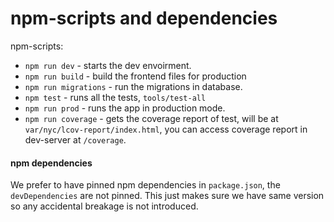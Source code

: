 # npm-scripts and dependencies

npm-scripts:
   * `npm run dev` - starts the dev envoirment.
   * `npm run build` - build the frontend files for production
   * `npm run migrations` - run the migrations in database.
   * `npm test` - runs all the tests, `tools/test-all`
   * `npm run prod` - runs the app in production mode.
   * `npm run coverage` - gets the coverage report of test, will be
   at `var/nyc/lcov-report/index.html`, you can access coverage report in
   dev-server at `/coverage`.

#### npm dependencies
We prefer to have pinned npm dependencies in `package.json`, the
`devDependencies` are not pinned. This just makes sure we have same version
so any accidental breakage is not introduced.
